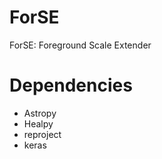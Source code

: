# ForSE
ForSE: Foreground Scale Extender

# Dependencies  

- Astropy
- Healpy
- reproject 
- keras 

